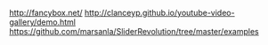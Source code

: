 http://fancybox.net/
http://clanceyp.github.io/youtube-video-gallery/demo.html
https://github.com/marsanla/SliderRevolution/tree/master/examples
